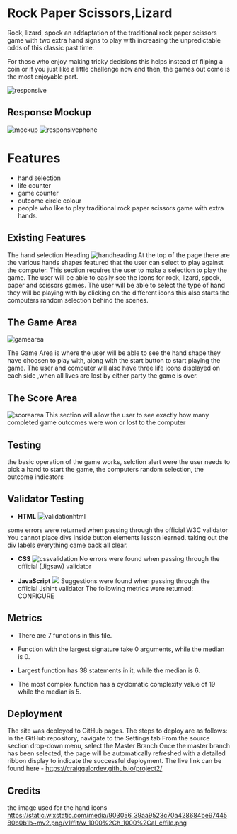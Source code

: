 # Rock Paper Scissors,Lizard #
Rock, lizard, spock an addaptation of the traditional rock paper scissors game with two extra hand signs to play with increasing the unpredictable odds of this classic past time.
  
For those who enjoy making tricky decisions this helps instead of fliping a coin or if you  just like a little challenge now and then, the games out come is the most enjoyable part. 

![responsive](assets/images/responsive.png)

## Response Mockup ##
![mockup](assets/images/mockup.png) ![responsivephone](assets/images/responsephone.png)

# Features #
* hand selection
* life counter
* game counter
* outcome circle colour
* people who like to play traditional rock paper scissors game with extra hands. 


## Existing Features ##
The hand selection Heading
![handheading](assets/images/handheading.png)
At the top of the page there are the various hands shapes featured that the user can select to play against the computer. This section requires the user to make a selection to play the game. The user will be able to easily see the icons for rock, lizard, spock, paper and scissors games.
The user will be able to select the type of hand they will be playing with by clicking on the different icons this also starts the computers random selection behind the scenes.

## The Game Area ##
![gamearea](assets/images/gamearea.png)

The Game Area is where the user will be able to see the hand shape they have choosen to play with, along with the start button to start playing the game. The user and computer will also have three life icons displayed on each side ,when all lives are lost by either party the game is over.

## The Score Area ##
![scorearea](assets/images/scorearea.png)
This section will allow the user to see exactly how many completed game outcomes were won or lost to the computer


## Testing ##
the basic operation of the game works, selction alert were the user needs to pick a hand to
start the game, the computers random selection, the outcome indicators

## Validator Testing ##

* **HTML**
![validationhtml](assets/images/validation.png)

some errors were returned when passing through the official W3C validator
You cannot place divs inside button elements lesson learned.
taking out the div labels everything came back all clear.

* **CSS**
![cssvalidation](assets/images/jigsawvalidation.png)
No errors were found when passing through the official (Jigsaw) validator

* **JavaScript** 
![](assets/images/jshintval.png)
Suggestions were found when passing through the official Jshint validator
The following metrics were returned:
CONFIGURE
## Metrics ##
* There are 7 functions in this file.

* Function with the largest signature take 0 arguments, while the median is 0.

* Largest function has 38 statements in it, while the median is 6.

* The most complex function has a cyclomatic complexity value of 19 while the median is 5.


## Deployment ##
The site was deployed to GitHub pages. The steps to deploy are as follows:
In the GitHub repository, navigate to the Settings tab
From the source section drop-down menu, select the Master Branch
Once the master branch has been selected, the page will be automatically refreshed with a detailed ribbon display to indicate the successful deployment.
The live link can be found here - https://craiggalordev.github.io/project2/

## Credits ##
the image used for the hand icons
https://static.wixstatic.com/media/903056_39aa9523c70a428684be9744580b0b1b~mv2.png/v1/fit/w_1000%2Ch_1000%2Cal_c/file.png
